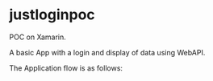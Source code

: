 # justloginpoc

POC on Xamarin.

A basic App with a login and display of data using WebAPI.

The Application flow is as follows:
